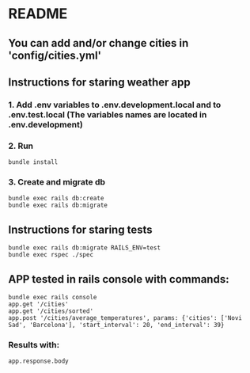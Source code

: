 # README

## You can add and/or change cities in 'config/cities.yml'
## Instructions for staring weather app

### 1. Add .env variables to .env.development.local and to .env.test.local (The variables names are located in .env.development)
### 2. Run
    bundle install
### 3. Create and migrate db
    bundle exec rails db:create
    bundle exec rails db:migrate

## Instructions for staring tests
    bundle exec rails db:migrate RAILS_ENV=test
    bundle exec rspec ./spec

## APP tested in rails console with commands:
    bundle exec rails console
    app.get '/cities'
    app.get '/cities/sorted'
    app.post '/cities/average_temperatures', params: {'cities': ['Novi Sad', 'Barcelona'], 'start_interval': 20, 'end_interval': 39}

### Results with:
    app.response.body



